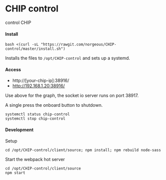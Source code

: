 # CHIP control
control CHIP


#### Install
```
bash <(curl -sL "https://rawgit.com/norgeous/CHIP-control/master/install.sh")
```
Installs the files to `/opt/CHIP-control` and sets up a systemd.


#### Access
* http://[your-chip-ip]:38916/
* http://192.168.1.20:38916/

Use above for the graph, the socket io server runs on port 38917.

A single press the onboard button to shutdown.

```
systemctl status chip-control
systemctl stop chip-control
```

#### Development

Setup
```
cd /opt/CHIP-control/client/source; npm install; npm rebuild node-sass
```

Start the webpack hot server
```
cd /opt/CHIP-control/client/source
npm start
```
